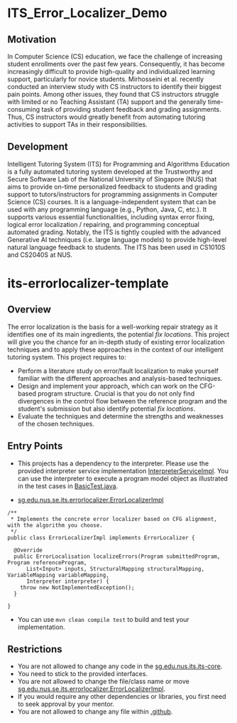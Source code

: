 # ITS_Error_Localizer_Demo

## Motivation
In Computer Science (CS) education, we face the challenge of increasing student enrollments over the past few years. Consequently, it has become increasingly difficult to provide high-quality and individualized learning support, particularly for novice students. Mirhosseini et al. recently conducted an interview study with CS instructors to identify their biggest pain points. Among other issues, they found that CS instructors struggle with limited or no Teaching Assistant (TA) support and the generally time-consuming task of providing student feedback and grading assignments. Thus, CS instructors would greatly benefit from automating tutoring activities to support TAs in their responsibilities.

## Development
Intelligent Tutoring System (ITS) for Programming and Algorithms Education is a fully automated tutoring system developed at the Trustworthy and Secure Software Lab of the National University of Singapore (NUS) that aims to provide on-time personalized feedback to students and grading support to tutors/instructors for programming assignments in Computer Science (CS) courses. It is a language-independent system that can be used with any programming language (e.g., Python, Java, C, etc.). It supports various essential functionalities, including syntax error fixing, logical error localization / repairing, and programming conceptual automated grading. Notably, the ITS is tightly coupled with the advanced Generative AI techniques (i.e. large language models) to provide high-level natural language feedback to students. The ITS has been used in CS1010S and CS2040S at NUS.


# its-errorlocalizer-template

## Overview
The error localization is the basis for a well-working repair strategy as it identifies one of its main ingredients, the potential *fix locations*. This project will give you the chance for an in-depth study of existing error localization techniques and to apply these approaches in the context of our intelligent tutoring system. This project requires to:

* Perform a literature study on error/fault localization to make yourself familiar with the different approaches and analysis-based techniques.
* Design and implement your approach, which can work on the CFG-based program structure. Crucial is that you do not only find divergences in the control flow between the reference program and the student's submission but also identify potential *fix locations*.
* Evaluate the techniques and determine the strengths and weaknesses of the chosen techniques.


## Entry Points

* This projects has a dependency to the interpreter. Please use the provided interpreter service implementation [InterpreterServiceImpl](./its-integration-services/src/main/java/sg/edu/nus/se/its/interpreter/InterpreterServiceImpl.java). You can use the interpreter to execute a program model object as illustrated in the test cases in [BasicTest.java](./its-errorlocalizer/src/test/java/sg/edu/nus/se/its/errorlocalizer/BasicTest.java).

* [sg.edu.nus.se.its.errorlocalizer.ErrorLocalizerImpl](./its-errorlocalizer/src/main/java/sg/edu/nus/se/its/errorlocalizer/ErrorLocalizerImpl.java)
```
/**
 * Implements the concrete error localizer based on CFG alignment, with the algorithm you choose.
 */
public class ErrorLocalizerImpl implements ErrorLocalizer {

  @Override
  public ErrorLocalisation localizeErrors(Program submittedProgram, Program referenceProgram,
      List<Input> inputs, StructuralMapping structuralMapping, VariableMapping variableMapping,
      Interpreter interpreter) {
    throw new NotImplementedException();
  }

}
```

* You can use `mvn clean compile test` to build and test your implementation.

## Restrictions
* You are not allowed to change any code in the [sg.edu.nus.its.its-core](./its-core).
* You need to stick to the provided interfaces.
* You are not allowed to change the file/class name or move [sg.edu.nus.se.its.errorlocalizer.ErrorLocalizerImpl](./its-errorlocalizer/src/main/java/sg/edu/nus/se/its/errorlocalizer/ErrorLocalizerImpl.java).
* If you would require any other dependencies or libraries, you first need to seek approval by your mentor.
* You are not allowed to change any file within [.github](./.github).
